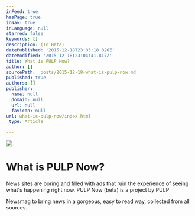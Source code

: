 ```yaml
---
inFeed: true
hasPage: true
inNav: true
inLanguage: null
starred: false
keywords: []
description: (In Beta)
datePublished: '2015-12-18T23:05:18.026Z'
dateModified: '2015-12-18T23:04:41.817Z'
title: What is PULP Now?
author: []
sourcePath: _posts/2015-12-18-what-is-pulp-now.md
published: true
authors: []
publisher:
  name: null
  domain: null
  url: null
  favicon: null
url: what-is-pulp-now/index.html
_type: Article

---
```

![](https://the-grid-user-content.s3-us-west-2.amazonaws.com/bbcfba49-5d09-4931-b0c5-bd3267155bf6.png)

# What is PULP Now?

News sites are boring and filled with ads that ruin the experience of seeing what's happening right now. 
PULP Now (beta) is a project by PULP

Newsmag to bring news in a gorgeous, easy to read way, collected from all sources.